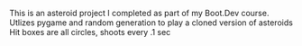 This is an asteroid project I completed as part of my Boot.Dev course.  
Utlizes pygame and random generation to play a cloned version of asteroids  
Hit boxes are all circles, shoots every .1 sec
